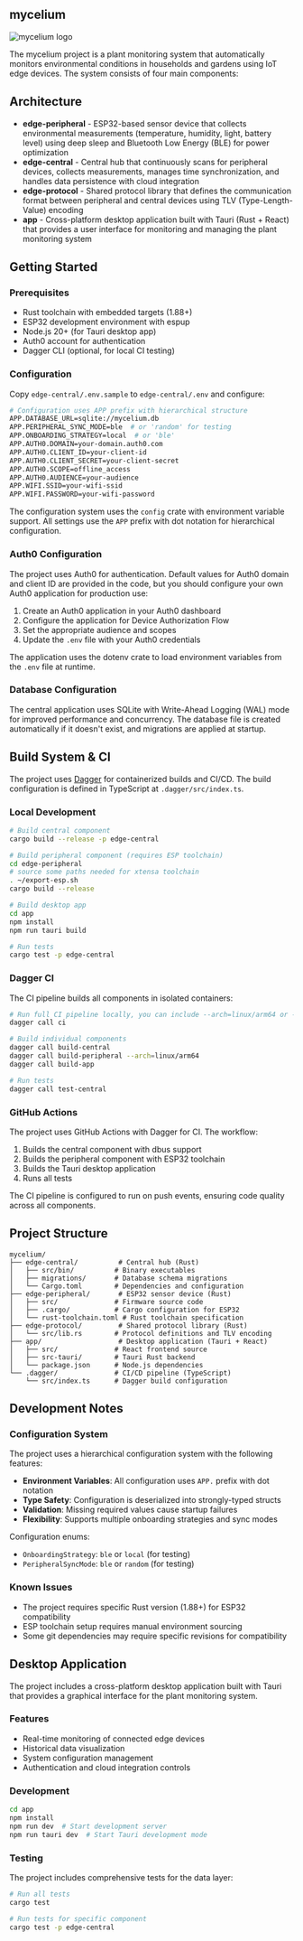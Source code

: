 ## mycelium

![mycelium logo](/logo-mycelium.jpg)

The mycelium project is a plant monitoring system that automatically monitors
environmental conditions in households and gardens using IoT edge devices. The
system consists of four main components:

## Architecture

- **edge-peripheral** - ESP32-based sensor device that collects environmental
  measurements (temperature, humidity, light, battery level) using deep sleep
  and Bluetooth Low Energy (BLE) for power optimization
- **edge-central** - Central hub that continuously scans for peripheral devices,
  collects measurements, manages time synchronization, and handles data
  persistence with cloud integration
- **edge-protocol** - Shared protocol library that defines the communication
  format between peripheral and central devices using TLV (Type-Length-Value)
  encoding
- **app** - Cross-platform desktop application built with Tauri (Rust + React)
  that provides a user interface for monitoring and managing the plant monitoring
  system

## Getting Started

### Prerequisites

- Rust toolchain with embedded targets (1.88+)
- ESP32 development environment with espup
- Node.js 20+ (for Tauri desktop app)
- Auth0 account for authentication
- Dagger CLI (optional, for local CI testing)

### Configuration

Copy `edge-central/.env.sample` to `edge-central/.env` and configure:

```bash
# Configuration uses APP prefix with hierarchical structure
APP.DATABASE_URL=sqlite://mycelium.db
APP.PERIPHERAL_SYNC_MODE=ble  # or 'random' for testing
APP.ONBOARDING_STRATEGY=local  # or 'ble'
APP.AUTH0.DOMAIN=your-domain.auth0.com
APP.AUTH0.CLIENT_ID=your-client-id
APP.AUTH0.CLIENT_SECRET=your-client-secret
APP.AUTH0.SCOPE=offline_access
APP.AUTH0.AUDIENCE=your-audience
APP.WIFI.SSID=your-wifi-ssid
APP.WIFI.PASSWORD=your-wifi-password
```

The configuration system uses the `config` crate with environment variable support. All settings use the `APP` prefix with dot notation for hierarchical configuration.

### Auth0 Configuration

The project uses Auth0 for authentication. Default values for Auth0 domain and
client ID are provided in the code, but you should configure your own Auth0
application for production use:

1. Create an Auth0 application in your Auth0 dashboard
2. Configure the application for Device Authorization Flow
3. Set the appropriate audience and scopes
4. Update the `.env` file with your Auth0 credentials

The application uses the dotenv crate to load environment variables from the
`.env` file at runtime.

### Database Configuration

The central application uses SQLite with Write-Ahead Logging (WAL) mode for improved
performance and concurrency. The database file is created automatically if it
doesn't exist, and migrations are applied at startup.

## Build System & CI

The project uses [Dagger](https://dagger.io/) for containerized builds and CI/CD. The build configuration is defined in TypeScript at `.dagger/src/index.ts`.

### Local Development

```bash
# Build central component
cargo build --release -p edge-central

# Build peripheral component (requires ESP toolchain)
cd edge-peripheral
# source some paths needed for xtensa toolchain
. ~/export-esp.sh
cargo build --release

# Build desktop app
cd app
npm install
npm run tauri build

# Run tests
cargo test -p edge-central
```

### Dagger CI

The CI pipeline builds all components in isolated containers:

```bash
# Run full CI pipeline locally, you can include --arch=linux/arm64 or --arch=linux/amd64 depending on your platform
dagger call ci

# Build individual components
dagger call build-central
dagger call build-peripheral --arch=linux/arm64
dagger call build-app

# Run tests
dagger call test-central
```

### GitHub Actions

The project uses GitHub Actions with Dagger for CI. The workflow:
1. Builds the central component with dbus support
2. Builds the peripheral component with ESP32 toolchain
3. Builds the Tauri desktop application
4. Runs all tests

The CI pipeline is configured to run on push events, ensuring code quality across all components.

## Project Structure

```
mycelium/
├── edge-central/          # Central hub (Rust)
│   ├── src/bin/          # Binary executables
│   ├── migrations/       # Database schema migrations
│   └── Cargo.toml        # Dependencies and configuration
├── edge-peripheral/       # ESP32 sensor device (Rust)
│   ├── src/              # Firmware source code
│   ├── .cargo/           # Cargo configuration for ESP32
│   └── rust-toolchain.toml # Rust toolchain specification
├── edge-protocol/         # Shared protocol library (Rust)
│   └── src/lib.rs        # Protocol definitions and TLV encoding
├── app/                   # Desktop application (Tauri + React)
│   ├── src/              # React frontend source
│   ├── src-tauri/        # Tauri Rust backend
│   └── package.json      # Node.js dependencies
└── .dagger/              # CI/CD pipeline (TypeScript)
    └── src/index.ts      # Dagger build configuration
```

## Development Notes

### Configuration System

The project uses a hierarchical configuration system with the following features:

- **Environment Variables**: All configuration uses `APP.` prefix with dot notation
- **Type Safety**: Configuration is deserialized into strongly-typed structs
- **Validation**: Missing required values cause startup failures
- **Flexibility**: Supports multiple onboarding strategies and sync modes

Configuration enums:
- `OnboardingStrategy`: `ble` or `local` (for testing)
- `PeripheralSyncMode`: `ble` or `random` (for testing)

### Known Issues

- The project requires specific Rust version (1.88+) for ESP32 compatibility
- ESP toolchain setup requires manual environment sourcing
- Some git dependencies may require specific revisions for compatibility

## Desktop Application

The project includes a cross-platform desktop application built with Tauri that provides a graphical interface for the plant monitoring system.

### Features

- Real-time monitoring of connected edge devices
- Historical data visualization
- System configuration management
- Authentication and cloud integration controls

### Development

```bash
cd app
npm install
npm run dev  # Start development server
npm run tauri dev  # Start Tauri development mode
```

### Testing

The project includes comprehensive tests for the data layer:

```bash
# Run all tests
cargo test

# Run tests for specific component
cargo test -p edge-central
```
